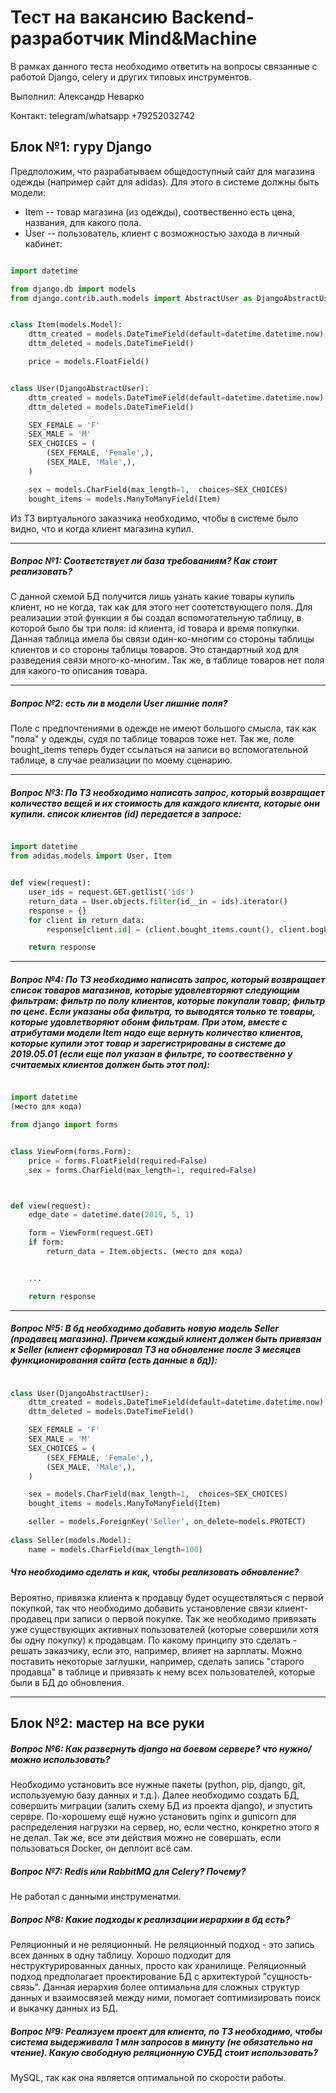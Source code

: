 # Тест на вакансию Backend-разработчик Mind&Machine

В рамках данного теста необходимо ответить на вопросы связанные с работой Django, celery и других типовых инструментов.

Выполнил: Александр Неварко

Контакт: telegram/whatsapp +79252032742


## Блок №1: гуру Django

Предположим, что разрабатываем общедоступный сайт для магазина одежды (например сайт для adidas). Для этого в системе должны быть модели:

- Item -- товар магазина (из одежды), соотвественно есть цена, названия, для какого пола.
- User -- пользователь, клиент с возможностью захода в личный кабинет:


```python

import datetime

from django.db import models
from django.contrib.auth.models import AbstractUser as DjangoAbstractUser


class Item(models.Model):
    dttm_created = models.DateTimeField(default=datetime.datetime.now)
    dttm_deleted = models.DateTimeField()

    price = models.FloatField()


class User(DjangoAbstractUser):
    dttm_created = models.DateTimeField(default=datetime.datetime.now)
    dttm_deleted = models.DateTimeField()

    SEX_FEMALE = 'F'
    SEX_MALE = 'M'
    SEX_CHOICES = (
        (SEX_FEMALE, 'Female',),
        (SEX_MALE, 'Male',),
    )

    sex = models.CharField(max_length=1,  choices=SEX_CHOICES)
    bought_items = models.ManyToManyField(Item)

```


Из ТЗ виртуального заказчика необходимо, чтобы в системе было видно, что и когда клиент магазина купил.

-----

##### Вопрос №1: Соответствует ли база требованиям? Как стоит реализовать?

С данной схемой БД получится лишь узнать какие товары купиль клиент, но не когда, так как для этого нет соотетствующего поля.
Для реализации этой функции я бы создал вспомогательную таблицу, в которой было бы три поля: id клиента, id товара и время попкупки. Данная таблица имела бы связи один-ко-многим со стороны таблицы клиентов и со стороны таблицы товаров. Это стандартный ход для разведения связи много-ко-многим.
Так же, в таблице товаров нет поля для какого-то описания товара.

-----

##### Вопрос №2: есть ли в модели User лишние поля?

Поле с предпочтениями в одежде не имеют большого смысла, так как "пола" у одежды, судя по таблице товаров тоже нет.
Так же, поле bought_items теперь будет ссылаться на записи во вспомогательной таблице, в случае реализации по моему сценарию.

-----


##### Вопрос №3: По ТЗ необходимо написать запрос, который возвращает количество вещей и их стоимость для каждого клиента, которые они купили. список клиентов (id) передается в запросе:

```python

import datetime
from adidas.models import User, Item


def view(request):
    user_ids = request.GET.getlist('ids')
    return_data = User.objects.filter(id__in = ids).iterator()
    response = {}
    for client in return_data:
        response[client.id] = (client.bought_items.count(), client.boght_items.aggregate(Sum('price')))

    return response

```

-----

##### Вопрос №4: По ТЗ необходимо написать запрос, который возвращает список товаров магазинов, которые удовлевторяют следующим фильтрам: фильтр по полу клиентов, которые покупали товар; фильтр по цене. Если указаны оба фильтра, то выводятся только те товары, которые удовлетворяют обоим фильтрам. При этом, вместе с атрибутами модели Item надо еще вернуть  количество клиентов, которые купили этот товар и зарегистрированы  в системе до 2019.05.01 (если еще пол указан в фильтре, то соотвественно у считаемых клиентов должен быть этот пол):

```python

import datetime
(место для кода)

from django import forms


class ViewForm(forms.Form):
    price = forms.FloatField(required=False)
    sex = forms.CharField(max_length=1, required=False)



def view(request):
    edge_date = datetime.date(2019, 5, 1)

    form = ViewForm(request.GET)
    if form:
        return_data = Item.objects. (место для кода)


    ...

    return response

```

-----

##### Вопрос №5: В бд необходимо добавить новую модель Seller (продавец магазина). Причем каждый клиент должен быть привязан к Seller (клиент сформировал ТЗ  на обновление после 3 месяцев функционирования сайта (есть данные в бд)):

```python

class User(DjangoAbstractUser):
    dttm_created = models.DateTimeField(default=datetime.datetime.now)
    dttm_deleted = models.DateTimeField()

    SEX_FEMALE = 'F'
    SEX_MALE = 'M'
    SEX_CHOICES = (
        (SEX_FEMALE, 'Female',),
        (SEX_MALE, 'Male',),
    )

    sex = models.CharField(max_length=1,  choices=SEX_CHOICES)
    bought_items = models.ManyToManyField(Item)

    seller = models.ForeignKey('Seller', on_delete=models.PROTECT)
    
class Seller(models.Model):
    name = models.CharField(max_length=100)

```

##### Что необходимо сделать и как, чтобы реализовать обновление?

Вероятно, привязка клиента к продавцу будет осуществляться с первой покупкой, так что необходимо добавить установление связи клиент-продавец при записи о первой покупке.
Так же необходимо привязать уже существующих активных пользователей (которые совершили хотя бы одну покупку) к продавцам. По какому принципу это сделать - решать заказчику, если это, например, влияет на зарплаты. Можно поставить некоторые заглушки, например, сделать запись "старого продавца" в таблице и привязать к нему всех пользователей, которые были в БД до обновления. 

-----


## Блок №2: мастер на все руки

##### Вопрос №6: Как развернуть django на боевом сервере? что нужно/можно использовать?

Необходимо установить все нужные пакеты (python, pip, django, git, используемую базу данных и т.д.). Далее необходимо создать БД, совершить миграции (залить схему БД из проекта django), и зпустить сервре. По-хорошему ещё нужно установить nginx и gunicorn для распределения нагрузки на сервер, но, если честно, конкретно этого я не делал.
Так же, все эти действия можно не совершать, если пользоваться Docker, он деплоит всё сам.

##### Вопрос №7: Redis или RabbitMQ для Celery? Почему?

Не работал с данными инструменатми.


##### Вопрос №8: Какие подходы к реализации иерархии в бд есть?

Реляционный и не реляционный.
Не реляционный подход - это запись всех данных в одну таблицу. Хорошо подходит для неструктурированных данных, просто как хранилище.
Реляционный подход предполагает проектирование БД с архитектурой "сущность-связь". Данная иерархия более оптимальна для сложных структур данных и взаимосвязей между ними, помогает соптимизировать поиск и выкачку данных из БД.


##### Вопрос №9: Реализуем проект для клиента, по ТЗ необходимо, чтобы система выдерживала 1 млн запросов в минуту (не обязательно на чтение). Какую свободную реляционную СУБД стоит использовать?

MySQL, так как она является оптимальной по скорости работы.

